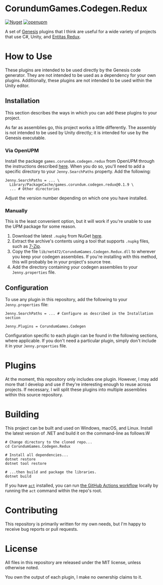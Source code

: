 # CorundumGames.Codegen.Redux

[![Nuget](https://img.shields.io/nuget/v/CorundumGames.Codegen.Redux?style=for-the-badge)](https://www.nuget.org/packages/CorundumGames.Codegen.Redux)
[![openupm](https://img.shields.io/npm/v/games.corundum.codegen.redux?label=openupm&registry_uri=https://package.openupm.com&style=for-the-badge)](https://openupm.com/packages/games.corundum.codegen.redux)

A set of [Genesis](https://github.com/jeffcampbellmakesgames/Genesis) plugins that I think are useful for a wide variety of projects that use C#, Unity, and [Entitas Redux](https://github.com/jeffcampbellmakesgames/Entitas-Redux).

# How to Use

These plugins are intended to be used directly by the Genesis code generator.
They are not intended to be used as a dependency for your own plugins.
Additionally, these plugins are not intended to be used within the Unity editor.

## Installation

This section describes the ways in which you can add these plugins to your project.

As far as assemblies go, this project works a little differently.
The assembly is not intended to be used by Unity directly; it is intended for use by the Genesis executable.

### Via OpenUPM

Install the package `games.corundum.codegen.redux` from OpenUPM through the instructions described [here](https://openupm.com/packages/games.corundum.codegen.redux/#modal-manualinstallation).
When you do so, you'll need to add a specific directory to your `Jenny.SearchPaths` property. Add the following:

```properties
Jenny.SearchPaths = ... \
  Library/PackageCache/games.corundum.codegen.redux@0.1.9 \
  ... # Other directories
```

Adjust the version number depending on which one you have installed.

### Manually

This is the least convenient option, but it will work if you're unable to use the UPM package for some reason.

1. Download the latest `.nupkg` from NuGet [here](https://www.nuget.org/api/v2/package/CorundumGames.Codegen.Redux).
2. Extract the archive's contents using a tool that supports `.nupkg` files, such as [7-Zip](https://www.7-zip.org).
3. Copy the file `lib/net472/CorundumGames.Codegen.Redux.dll` to wherever you keep your codegen assemblies. If you're installing with this method, this will probably be in your project's source tree.
4. Add the directory containing your codegen assemblies to your `Jenny.properties` file.

## Configuration

To use any plugin in this repository, add the following to your `Jenny.properties` file:

```properties
Jenny.SearchPaths = ... # Configure as described in the Installation section

Jenny.Plugins = CorundumGames.Codegen
```

Configuration specific to each plugin can be found in the following sections, where applicable.
If you don't need a particular plugin, simply don't include it in your `Jenny.properties` file.

# Plugins

At the moment, this repository only includes one plugin.
However, I may add more that I develop and use if they're interesting enough to reuse across projects.
If necessary, I will split these plugins into multiple assemblies within this source repository.


# Building

This project can be built and used on Windows, macOS, and Linux.
Install the latest version of .NET and build it on the command-line as follows:W

```shell
# Change directory to the cloned repo...
cd CorundumGames.Codegen.Redux

# Install all dependencies...
dotnet restore
dotnet tool restore

# ...then build and package the libraries.
dotnet build
```

If you have [`act`](https://github.com/nektos/act) installed,
you can run [the GitHub Actions workflow](.github/workflows/build.yml) locally
by running the `act` command within the repo's root.

# Contributing

This repository is primarily written for my own needs,
but I'm happy to receive bug reports or pull requests.

# License

All files in this repository are released under the MIT license, unless otherwise noted.

You own the output of each plugin,
I make no ownership claims to it.
